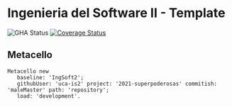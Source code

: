 # Ingenieria del Software II - Template


![GHA Status](https://github.com/uca-is2/2021-superpoderosas/actions/workflows/GHA.yml/badge.svg)
[![Coverage Status](https://coveralls.io/repos/github/uca-is2/2021-superpoderosas/badge.svg?branch=master)](https://coveralls.io/github/uca-is2/2021-superpoderosas?branch=master)

## Metacello

```smalltalk
Metacello new
   baseline: 'IngSoft2';
   githubUser: 'uca-is2' project: '2021-superpoderosas' commitish: 'maleMaster' path: 'repository';
   load: 'development'.
```
